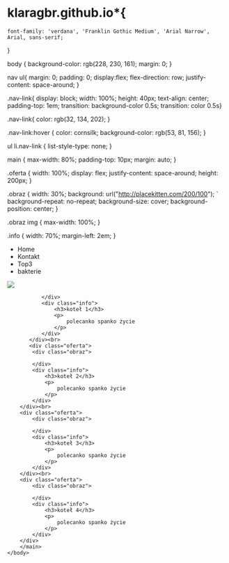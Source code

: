 # klaragbr.github.io*{
    font-family: 'verdana', 'Franklin Gothic Medium', 'Arial Narrow', Arial, sans-serif;
}

body {
    background-color: rgb(228, 230, 161);
    margin: 0;
}

nav ul{
    margin: 0;
    padding: 0;
    display:flex;
    flex-direction: row;
    justify-content: space-around;
}

.nav-link{
display: block;
width: 100%;
height: 40px;
text-align: center;
padding-top: 1em;
transition: background-color 0.5s;
transition: color 0.5s}

.nav-link{
color: rgb(32, 134, 202);
}

.nav-link:hover {
    color: cornsilk;
    background-color: rgb(53, 81, 156);
}

ul li.nav-link {
    list-style-type: none;
}

main {
    max-width: 80%;
    padding-top: 10px;
    margin: auto;
}

.oferta {
    width: 100%;
    display: flex;
    justify-content: space-around;
    height: 200px;
}

.obraz {
    width: 30%;
    background: url("http://placekitten.com/200/100");
`   background-repeat: no-repeat;
    background-size: cover;
    background-position: center;
}

.obraz img {
max-width: 100%;
}

.info {
    width: 70%;
    margin-left: 2em;
}
<!DOCTYPE html>
<html lang="en">
    <head>
        <title>janusz xd</title>
        <link rel="stylesheet" href="main.css"/>
    </head>    
    <body>
        <nav>
            <ul>
                <li class="nav-link">Home</li>
                <li class="nav-link">Kontakt</li>
                <li class="nav-link">Top3</li>
                <li class="nav-link">bakterie</li>
            </ul>
        </nav>
        <main>
            <img src="http://placekitten.com/250/250"/>
           <div class="oferta">
               <div class="obraz">
                   
               </div>
               <div class="info">
                   <h3>koteł 1</h3>
                   <p>
                       polecanko spanko życie
                   </p>
               </div>
           </div><br>
           <div class="oferta">
            <div class="obraz">
               
            </div>
            <div class="info">
                <h3>koteł 2</h3>
                <p>
                    polecanko spanko życie
                </p>
            </div>
        </div><br>
        <div class="oferta">
            <div class="obraz">
               
            </div>
            <div class="info">
                <h3>koteł 3</h3>
                <p>
                    polecanko spanko życie
                </p>
            </div>
        </div><br>
        <div class="oferta">
            <div class="obraz">
                
            </div>
            <div class="info">
                <h3>koteł 4</h3>
                <p>
                    polecanko spanko życie
                </p>
            </div>
        </div>
        </main>
    </body>
</html>
